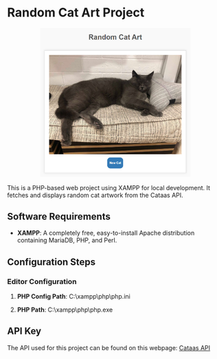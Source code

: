 # Random Cat Art Project

<p align="center">
  <img src="github_image\image.png" width="350" title="program example">
</p>

This is a PHP-based web project using XAMPP for local development. It fetches and displays random cat artwork from the Cataas API.

## Software Requirements
- **XAMPP**: A completely free, easy-to-install Apache distribution containing MariaDB, PHP, and Perl.

## Configuration Steps

### Editor Configuration
1. **PHP Config Path**:
C:\xampp\php\php.ini


2. **PHP Path**:
C:\xampp\php\php.exe

## API Key
The API used for this project can be found on this webpage:
[Cataas API](https://cataas.com)
